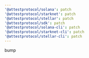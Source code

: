 ```yaml
---
'@attestprotocol/solana': patch
'@attestprotocol/starknet': patch
'@attestprotocol/stellar': patch
'@attestprotocol/sdk': patch
'@attestprotocol/solana-cli': patch
'@attestprotocol/starknet-cli': patch
'@attestprotocol/stellar-cli': patch
---
```


bump
